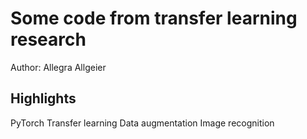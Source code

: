 # Some code from transfer learning research

Author: Allegra Allgeier

## Highlights
PyTorch
Transfer learning
Data augmentation
Image recognition
